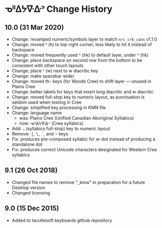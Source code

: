 ᓀᐦᐃᔭᐍᐏᐣ Change History
============================

10.0 (31 Mar 2020)
------------------
* Change: revamped numeric/symbols layer to match `nrc_crk_cans` v1.1.0
* Change: moved ᐦ (h) to top-right corner; less likely to hit it instead of backspace
* Change: moved frequently used ᕽ (hk) to default layer, under ᕽ (hk)
* Change: place backspace on second row from the bottom to be consistent with other touch layouts
* Change: place ᐤ (w) next to w diacritic key 
* Change: make spacebar wider
* Change: moved th- keys (for Woods Cree) to shift layer — unused in Plains Cree
* Change: better labels for keys that insert long diacritic and w diacritic
* Change: moved full-stop key to numeric layout, as punctuation is seldom used when texting in Cree
* Change: simplified key processing in KMN file
* Change: language name
    - was: Plains Cree (Unified Canadian Aboriginal Syllabics)
    - now: ᓀᐦᐃᔭᐍᐏᐣ (Cree syllabics)
* Add: ᙮ (syllabics full-stop) key to numeric layout
* Remove: <kbd>|</kbd>, <kbd>\\</kbd>, <kbd>\`</kbd>, and <kbd>~</kbd> keys
* Fix: produces pre-composed syllabic for w-dot instead of producing a standalone dot
* Fix: produces correct Unicode characters designated for Western Cree syllabics

9.1 (26 Oct 2018)
-----------------
* Changed file names to remove "_kmw" in preparation for a future Desktop version
* Changed licensing

9.0 (15 Dec 2015)
-----------------

* Added to tavultesoft keyboards github repository
